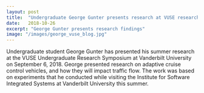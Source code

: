 ```yaml
---
layout: post
title:  "Undergraduate George Gunter presents research at VUSE research symposium"
date:   2018-10-26
excerpt: "George Gunter presents research findings"
image: "/images/george_vuse_blog.jpg"
---
```


Undergraduate student George Gunter has presented his summer research at the VUSE Undergraduate Research Symposium at Vanderbilt University on September 6, 2018. George presented research on adaptive cruise control vehicles, and how they will impact traffic flow. The work was based on experiments that he conducted while visiting the Institute for Software Integrated Systems at Vanderbilt University this summer.
